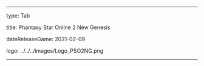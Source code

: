 ---

type: Tab

title: Phantasy Star Online 2 New Genesis

dateReleaseGame: 2021-02-09

logo: ../../../images/Logo_PSO2NG.png

---